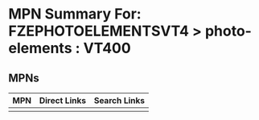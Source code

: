 



# MPN Summary For: FZEPHOTOELEMENTSVT4 > photo-elements : VT400

## MPNs
  

|MPN|Direct Links|Search Links|
| :--- | :--- | :--- |
||||
